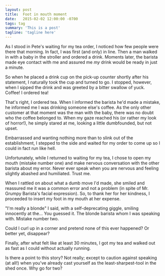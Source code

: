 ```yaml
---
layout: post
title:  Foot in mouth moment
date:   2015-02-02 12:00:00 -0700
tags: tag
summary: 'This is a post'
tagline: 'tagline here'
---
```


As I stood in Pete's waiting for my tea order, I noticed how few people were there that morning. In fact, I was first (and only) in line. Then a man walked in with a baby in the stroller and ordered a drink. Moments later, the barista made eye contact with me and assured me *my* drink would be ready in just a minute.

So when he placed a drink cup on the pick-up counter shortly after his statement, I naturally took the cup and turned to go. I stopped, however, when I sipped the drink and was greeted by a bitter swallow of yuck. Coffee! I ordered tea!

That's right, I ordered tea. When I informed the barista he'd made a mistake, he informed me I was drinking someone else's coffee. As the only other customer at that moment was the man with the baby, there was no doubt who the coffee belonged to. When my gaze reached his (or rather my look of horror!), he simply stared at me, looking a little dumbfounded, but not upset.

Embarrassed and wanting nothing more than to slink out of the establishment, I stepped to the side and waited for my order to come up so I could in fact run like hell.

Unfortunately, while I returned to waiting for my tea, I chose to open my mouth (mistake number one) and make nervous conversation with the other barista about my error. Never ever speak when you are nervous and feeling slightly abashed and humiliated. Trust me.

When I rattled on about what a dumb move I'd made, she smiled and reassured me it was a common error and not a problem (in spite of Mr. Grumpy Barista's facial expression). So, to thank her for her kindness, I proceeded to insert my foot in my mouth at her expense.

"I'm really a blonde" I said, with a self-deprecating giggle, smiling innocently at the... You guessed it. The blonde barista whom I was speaking with. Mistake number two.

Could I curl up in a corner and pretend none of this ever happened? Or better yet, disappear?

Finally, after what felt like at least 30 minutes, I got my tea and walked out as fast as I could without actually running.

Is there a point to this story? Not really; except to caution against speaking (at all!) when you've already cast yourself as the least-sharpest-tool in the shed once. Why go for two?